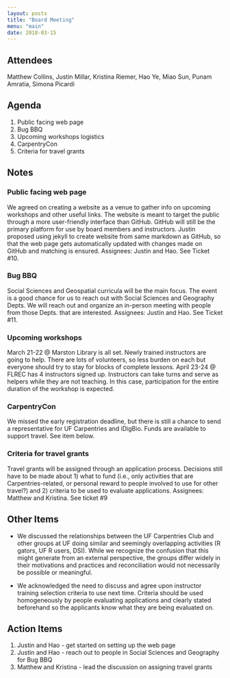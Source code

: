 ```yaml
---
layout: posts
title: "Board Meeting"
menu: "main"
date: 2018-03-15
---
```


## Attendees

Matthew Collins, Justin Millar, Kristina Riemer, Hao Ye, Miao Sun, Punam Amratia, Simona Picardi

## Agenda

1. Public facing web page
2. Bug BBQ
3. Upcoming workshops logistics
4. CarpentryCon
5. Criteria for travel grants

## Notes

### Public facing web page

We agreed on creating a website as a venue to gather info on upcoming workshops and other useful links. The website is meant to target the public through a more user-friendly interface than GitHub. GitHub will still be the primary platform for use by board members and instructors. Justin proposed using jekyll to create website from same markdown as GitHub, so that the web page gets automatically updated with changes made on GitHub and matching is ensured. Assignees: Justin and Hao. See Ticket #10. 

### Bug BBQ

Social Sciences and Geospatial curricula will be the main focus. The event is a good chance for us to reach out with Social Sciences and Geography Depts. We will reach out and organize an in-person meeting with people from those Depts. that are interested. Assignees: Justin and Hao. See Ticket #11.

### Upcoming workshops

March 21-22 @ Marston Library is all set. Newly trained instructors are going to help. There are lots of volunteers, so less burden on each but everyone should try to stay for blocks of complete lessons. 
April 23-24 @ FLREC has 4 instructors signed up. Instructors can take turns and serve as helpers while they are not teaching. In this case, participation for the entire duration of the workshop is expected. 

### CarpentryCon

We missed the early registration deadline, but there is still a chance to send a representative for UF Carpentries and iDigBio. Funds are available to support travel. See item below. 

### Criteria for travel grants

Travel grants will be assigned through an application process. Decisions still have to be made about 1) what to fund (i.e., only activities that are Carpentries-related, or personal reward to people involved to use for other travel?) and 2) criteria to be used to evaluate applications. Assignees: Matthew and Kristina. See ticket #9

## Other Items

* We discussed the relationships between the UF Carpentries Club and other groups at UF doing similar and seemingly overlapping activities (R gators, UF R users, DSI). While we recognize the confusion that this might generate from an external perspective, the groups differ widely in their motivations and practices and reconciliation would not necessarily be possible or meaningful. 

* We acknowledged the need to discuss and agree upon instructor training selection criteria to use next time. Criteria should be used homogeneously by people evaluating applications and clearly stated beforehand so the applicants know what they are being evaluated on. 

## Action Items

1. Justin and Hao - get started on setting up the web page
2. Justin and Hao - reach out to people in Social Sciences and Geography for Bug BBQ
3. Matthew and Kristina - lead the discussion on assigning travel grants

